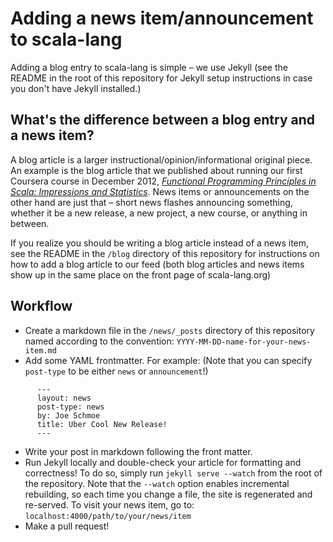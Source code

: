 # Adding a news item/announcement to scala-lang

Adding a blog entry to scala-lang is simple – we use Jekyll (see the README in
the root of this repository for Jekyll setup instructions in case you don't
have Jekyll installed.)

## What's the difference between a blog entry and a news item?

A blog article is a larger instructional/opinion/informational original piece.
An example is the blog article that we published about running our first
Coursera course in December 2012,
_[Functional Programming Principles in Scala: Impressions and Statistics](http://docs.scala-lang.org/news/functional-programming-principles-in-scala-impressions-and-statistics.html)_.
News items
or announcements on the other hand are just that – short news flashes
announcing something, whether it be a new release, a new project, a new
course, or anything in between.

If you realize you should be writing a blog article instead of a news item,
see the README in the `/blog` directory of this repository for instructions on
how to add a blog article to our feed (both blog articles and news items show up
in the same place on the front page of scala-lang.org)

## Workflow

- Create a markdown file in the `/news/_posts` directory of this repository named according to the convention: `YYYY-MM-DD-name-for-your-news-item.md`
- Add some YAML frontmatter. For example: (Note that you can specify `post-type` to be either `news` or `announcement`!)

```
      ---
      layout: news
      post-type: news
      by: Joe Schmoe
      title: Uber Cool New Release!
      ---
```

- Write your post in markdown following the front matter.
- Run Jekyll locally and double-check your article for formatting and correctness! To do so, simply run `jekyll serve --watch` from the root of the repository. Note that the `--watch` option enables incremental rebuilding, so each time you change a file, the site is regenerated and re-served. To visit your news item, go to: `localhost:4000/path/to/your/news/item`
- Make a pull request!
